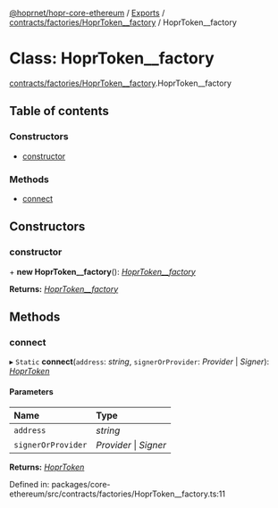 [@hoprnet/hopr-core-ethereum](../README.md) / [Exports](../modules.md) / [contracts/factories/HoprToken\_\_factory](../modules/contracts_factories_hoprtoken__factory.md) / HoprToken\_\_factory

# Class: HoprToken\_\_factory

[contracts/factories/HoprToken\_\_factory](../modules/contracts_factories_hoprtoken__factory.md).HoprToken\_\_factory

## Table of contents

### Constructors

- [constructor](contracts_factories_hoprtoken__factory.hoprtoken__factory.md#constructor)

### Methods

- [connect](contracts_factories_hoprtoken__factory.hoprtoken__factory.md#connect)

## Constructors

### constructor

\+ **new HoprToken\_\_factory**(): [_HoprToken\_\_factory_](contracts_factories_hoprtoken__factory.hoprtoken__factory.md)

**Returns:** [_HoprToken\_\_factory_](contracts_factories_hoprtoken__factory.hoprtoken__factory.md)

## Methods

### connect

▸ `Static` **connect**(`address`: _string_, `signerOrProvider`: _Provider_ \| _Signer_): [_HoprToken_](contracts_hoprtoken.hoprtoken.md)

#### Parameters

| Name               | Type                   |
| :----------------- | :--------------------- |
| `address`          | _string_               |
| `signerOrProvider` | _Provider_ \| _Signer_ |

**Returns:** [_HoprToken_](contracts_hoprtoken.hoprtoken.md)

Defined in: packages/core-ethereum/src/contracts/factories/HoprToken\_\_factory.ts:11
